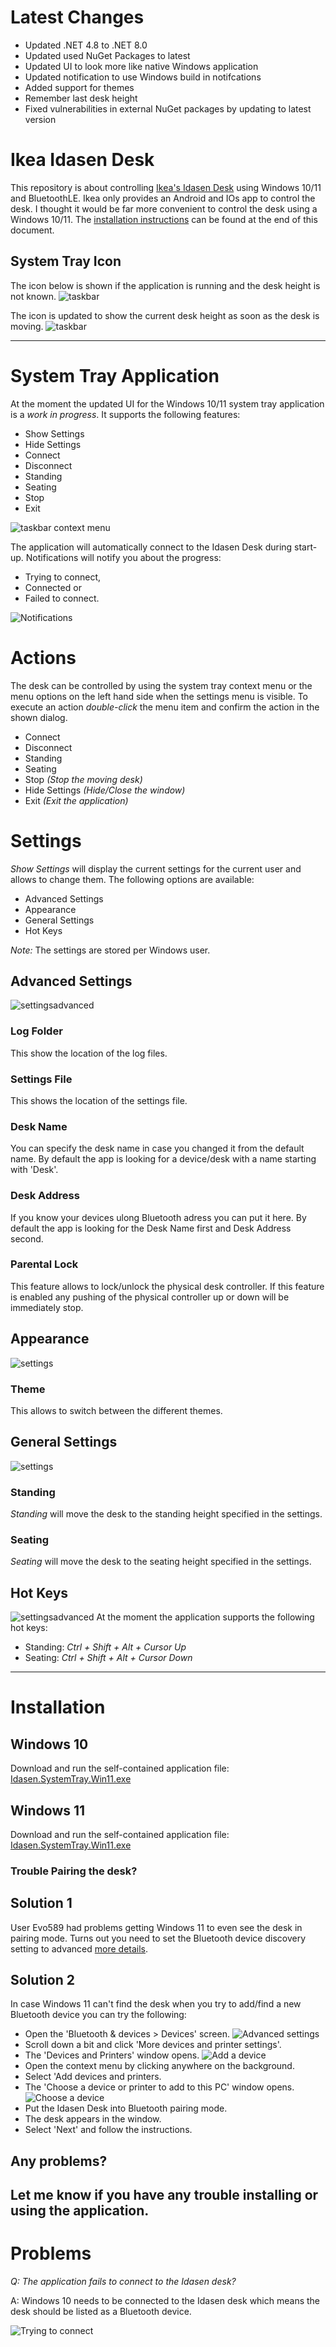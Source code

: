 # Latest Changes
- Updated .NET 4.8 to .NET 8.0
- Updated used NuGet Packages to latest
- Updated UI to look more like native Windows application
- Updated notification to use Windows build in notifcations
- Added support for themes
- Remember last desk height
- Fixed vulnerabilities in external NuGet packages by updating to latest version

# Ikea Idasen Desk
This repository is about controlling [Ikea's Idasen Desk](https://www.ikea.com/au/en/p/idasen-desk-sit-stand-black-dark-grey-s29280991/) using Windows 10/11 and BluetoothLE. Ikea only provides an Android and IOs app to control the desk. I thought it would be far more convenient to control the desk using a Windows 10/11. The [installation instructions](#Installation) can be found at the end of this document.

## System Tray Icon
The icon below is shown if the application is running and the desk height is not known.
![taskbar](https://github.com/tschroedter/idasen-desk/blob/main-face-lift/docs/images/V0.0.222/System_Tray_Icon_Unknow_Height.png)

The icon is updated to show the current desk height as soon as the desk is moving.
![taskbar](https://github.com/tschroedter/idasen-desk/blob/main-face-lift/docs/images/V0.0.222/System_Tray_Icon_Know_Height.png)

---

# System Tray Application
At the moment the updated UI for the Windows 10/11 system tray application is a *work in progress*. It supports the following features:
- Show Settings
- Hide Settings
- Connect
- Disconnect
- Standing
- Seating
- Stop
- Exit

![taskbar context menu](https://github.com/tschroedter/idasen-desk/blob/main-face-lift/docs/images/V0.0.222/System_Tray_Context_Menu.png)

The application will automatically connect to the Idasen Desk during start-up. Notifications will notify you about the progress:
- Trying to connect,
- Connected or
- Failed to connect.

![Notifications](https://github.com/tschroedter/idasen-desk/blob/main-face-lift/docs/images/V0.0.222/Notifications.png)

# Actions
The desk can be controlled by using the system tray context menu or the menu options on the left hand side when the settings menu is visible. To execute an action *double-click* the menu item and confirm the action in the shown dialog.
- Connect
- Disconnect
- Standing
- Seating
- Stop _(Stop the moving desk)_
- Hide Settings _(Hide/Close the window)_
- Exit _(Exit the application)_

# Settings
*Show Settings* will display the current settings for the current user and allows to change them. The following options are available:
- Advanced Settings
- Appearance
- General Settings
- Hot Keys

_Note:_ The settings are stored per Windows user.

## Advanced Settings
![settingsadvanced](https://github.com/tschroedter/idasen-desk/blob/main-face-lift/docs/images/V0.0.222/Settins_Advanced.png)

### Log Folder
This show the location of the log files.

### Settings File
This shows the location of the settings file.

### Desk Name
You can specify the desk name in case you changed it from the default name. By default the app is looking for a device/desk with a name starting with 'Desk'.

### Desk Address
If you know your devices ulong Bluetooth adress you can put it here. By default the app is looking for the Desk Name first and Desk Address second.

### Parental Lock
This feature allows to lock/unlock the physical desk controller. If this feature is enabled any pushing of the physical controller up or down will be immediately stop.

## Appearance
![settings](https://github.com/tschroedter/idasen-desk/blob/main-face-lift/docs/images/V0.0.222/Settins_Appearance.png)

### Theme
This allows to switch between the different themes.

## General Settings
![settings](https://github.com/tschroedter/idasen-desk/blob/main-face-lift/docs/images/V0.0.222/Settings_General.png)

### Standing
*Standing* will move the desk to the standing height specified in the settings.

### Seating
*Seating* will move the desk to the seating height specified in the settings.

## Hot Keys
![settingsadvanced](https://github.com/tschroedter/idasen-desk/blob/main-face-lift/docs/images/V0.0.222/Settins_Hotkeys.png)
At the moment the application supports the following hot keys:
- Standing: _Ctrl + Shift + Alt + Cursor Up_
- Seating: _Ctrl + Shift + Alt + Cursor Down_

---
# Installation
## Windows 10
Download and run the self-contained application file: [Idasen.SystemTray.Win11.exe](https://github.com/tschroedter/idasen-desk/releases/download/V0.0.263/Idasen.Desk.exe)

## Windows 11
Download and run the self-contained application file: [Idasen.SystemTray.Win11.exe](https://github.com/tschroedter/idasen-desk/releases/download/V0.0.263/Idasen.Desk.exe)

### Trouble Pairing the desk?
## Solution 1
User Evo589 had problems getting Windows 11 to even see the desk in pairing mode. Turns out you need to set the Bluetooth device discovery setting to advanced [more details](https://www.reddit.com/r/cricut/comments/14h9sz8/windows_11_bluetooth_issues_fixed).

## Solution 2
In case Windows 11 can't find the desk when you try to add/find a new Bluetooth device you can try the following:
- Open the 'Bluetooth & devices > Devices' screen.
![Advanced settings](https://github.com/tschroedter/idasen-desk/blob/main-face-lift/docs/images/Win11_Devices.png)
- Scroll down a bit and click 'More devices and printer settings'.
- The 'Devices and Printers' window opens.
![Add a device](https://github.com/tschroedter/idasen-desk/blob/main-face-lift/docs/images/Win11_Add_Devices_Printers.png)
- Open the context menu by clicking anywhere on the background.
- Select 'Add devices and printers.
- The 'Choose a device or printer to add to this PC' window opens.
![Choose a device](https://github.com/tschroedter/idasen-desk/blob/main-face-lift/docs/images/Win11_Choose_A_Device.png)
- Put the Idasen Desk into Bluetooth pairing mode.
- The desk appears in the window.
- Select 'Next' and follow the instructions.

## Any problems?
Let me know if you have any trouble installing or using the application.
---

# Problems
_Q: The application fails to connect to the Idasen desk?_

A: Windows 10 needs to be connected to the Idasen desk which means the desk should be listed as a Bluetooth device.

![Trying to connect](https://github.com/tschroedter/idasen-desk/blob/main-face-lift/docs/images/Windows%2010%20Bluetooth%20Settings.png)

